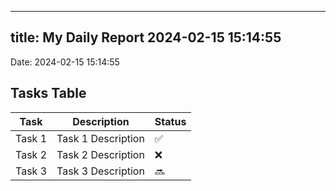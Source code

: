 
---
title: My Daily Report 2024-02-15 15:14:55
---

Date: 2024-02-15 15:14:55

## Tasks Table

| Task | Description | Status |
|------|-------------|--------|
| Task 1 | Task 1 Description | ✅ |
| Task 2 | Task 2 Description | ❌ |
| Task 3 | Task 3 Description | 🔜 |
